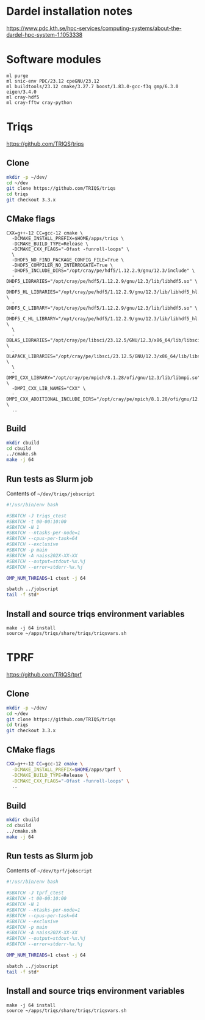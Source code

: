 # Dardel installation notes

https://www.pdc.kth.se/hpc-services/computing-systems/about-the-dardel-hpc-system-1.1053338

# Software modules

```
ml purge
ml snic-env PDC/23.12 cpeGNU/23.12
ml buildtools/23.12 cmake/3.27.7 boost/1.83.0-gcc-f3q gmp/6.3.0 eigen/3.4.0
ml cray-hdf5
ml cray-fftw cray-python
```

# Triqs

https://github.com/TRIQS/triqs

## Clone

```bash
mkdir -p ~/dev/
cd ~/dev
git clone https://github.com/TRIQS/triqs
cd triqs
git checkout 3.3.x
```

## CMake flags

```
CXX=g++-12 CC=gcc-12 cmake \
  -DCMAKE_INSTALL_PREFIX=$HOME/apps/triqs \
  -DCMAKE_BUILD_TYPE=Release \
  -DCMAKE_CXX_FLAGS="-Ofast -funroll-loops" \
  \
  -DHDF5_NO_FIND_PACKAGE_CONFIG_FILE=True \
  -DHDF5_COMPILER_NO_INTERROGATE=True \
  -DHDF5_INCLUDE_DIRS="/opt/cray/pe/hdf5/1.12.2.9/gnu/12.3/include" \
  -DHDF5_LIBRARIES="/opt/cray/pe/hdf5/1.12.2.9/gnu/12.3/lib/libhdf5.so" \
  -DHDF5_HL_LIBRARIES="/opt/cray/pe/hdf5/1.12.2.9/gnu/12.3/lib/libhdf5_hl.so" \
  -DHDF5_C_LIBRARY="/opt/cray/pe/hdf5/1.12.2.9/gnu/12.3/lib/libhdf5.so" \
  -DHDF5_C_HL_LIBRARY="/opt/cray/pe/hdf5/1.12.2.9/gnu/12.3/lib/libhdf5_hl.so" \
  \
  -DBLAS_LIBRARIES="/opt/cray/pe/libsci/23.12.5/GNU/12.3/x86_64/lib/libsci_gnu.so" \
  -DLAPACK_LIBRARIES="/opt/cray/pe/libsci/23.12.5/GNU/12.3/x86_64/lib/libsci_gnu.so" \
  \
  -DMPI_CXX_LIBRARY="/opt/cray/pe/mpich/8.1.28/ofi/gnu/12.3/lib/libmpi.so" \
  -DMPI_CXX_LIB_NAMES="CXX" \
  -DMPI_CXX_ADDITIONAL_INCLUDE_DIRS="/opt/cray/pe/mpich/8.1.28/ofi/gnu/12.3/include" \
  ..
```

## Build

```bash
mkdir cbuild
cd cbuild
../cmake.sh
make -j 64
```

## Run tests as Slurm job

Contents of `~/dev/triqs/jobscript`

```bash
#!/usr/bin/env bash

#SBATCH -J triqs_ctest
#SBATCH -t 00-00:10:00
#SBATCH -N 1
#SBATCH --ntasks-per-node=1
#SBATCH --cpus-per-task=64
#SBATCH --exclusive
#SBATCH -p main
#SBATCH -A naiss202X-XX-XX
#SBATCH --output=stdout-%x.%j
#SBATCH --error=stderr-%x.%j

OMP_NUM_THREADS=1 ctest -j 64
```

```bash
sbatch ../jobscript
tail -f std*
```

## Install and source triqs environment variables

```
make -j 64 install
source ~/apps/triqs/share/triqs/triqsvars.sh
```

# TPRF

https://github.com/TRIQS/tprf

## Clone

```bash
mkdir -p ~/dev/
cd ~/dev
git clone https://github.com/TRIQS/triqs
cd triqs
git checkout 3.3.x
```

## CMake flags

```bash
CXX=g++-12 CC=gcc-12 cmake \
  -DCMAKE_INSTALL_PREFIX=$HOME/apps/tprf \
  -DCMAKE_BUILD_TYPE=Release \
  -DCMAKE_CXX_FLAGS="-Ofast -funroll-loops" \
  ..
```

## Build

```bash
mkdir cbuild
cd cbuild
../cmake.sh
make -j 64
```

## Run tests as Slurm job

Contents of `~/dev/tprf/jobscript`

```bash
#!/usr/bin/env bash

#SBATCH -J tprf_ctest
#SBATCH -t 00-00:10:00
#SBATCH -N 1
#SBATCH --ntasks-per-node=1
#SBATCH --cpus-per-task=64
#SBATCH --exclusive
#SBATCH -p main
#SBATCH -A naiss202X-XX-XX
#SBATCH --output=stdout-%x.%j
#SBATCH --error=stderr-%x.%j

OMP_NUM_THREADS=1 ctest -j 64
```

```bash
sbatch ../jobscript
tail -f std*
```

## Install and source triqs environment variables

```
make -j 64 install
source ~/apps/triqs/share/triqs/triqsvars.sh
```
